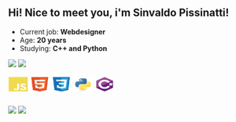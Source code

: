 ## Hi! Nice to meet you, i'm Sinvaldo Pissinatti!
<ul>
  <li>Current job: <strong>Webdesigner</strong></li>
  <li>Age: <strong>20 years</strong></li>
  <li>Studying: <strong>C++ and Python</strong></li>
</ul>

<div>
  <img height="180em" src="https://github-readme-stats.vercel.app/api?username=sinvaldodev&show_icons=true&theme=dark">
  <img height="180em" src="https://github-readme-stats.vercel.app/api/top-langs/?username=anuraghazra&hide_progress=true&theme=dark">
</div>

<div style="display: inline_block"><br>
  <img align="center" alt="Rafa-Js" height="30" width="40" src="https://raw.githubusercontent.com/devicons/devicon/master/icons/javascript/javascript-plain.svg">
  <img align="center" alt="Rafa-HTML" height="30" width="40" src="https://raw.githubusercontent.com/devicons/devicon/master/icons/html5/html5-original.svg">
  <img align="center" alt="Rafa-CSS" height="30" width="40" src="https://raw.githubusercontent.com/devicons/devicon/master/icons/css3/css3-original.svg">
  <img align="center" alt="Rafa-Python" height="30" width="40" src="https://raw.githubusercontent.com/devicons/devicon/master/icons/python/python-original.svg">
  <img align="center" alt="Rafa-Csharp" height="30" width="40" src="https://raw.githubusercontent.com/devicons/devicon/master/icons/csharp/csharp-original.svg">
</div>

##
 
<div> 
  <a href = "mailto:sinvaldopissinatti@gmail.com"><img src="https://img.shields.io/badge/-Gmail-%23333?style=for-the-badge&logo=gmail&logoColor=white" target="_blank"></a>
  <a href="https://www.linkedin.com/in/sinvaldo-pissinatti/" target="_blank"><img src="https://img.shields.io/badge/-LinkedIn-%230077B5?style=for-the-badge&logo=linkedin&logoColor=white" target="_blank"></a> 
</div>
